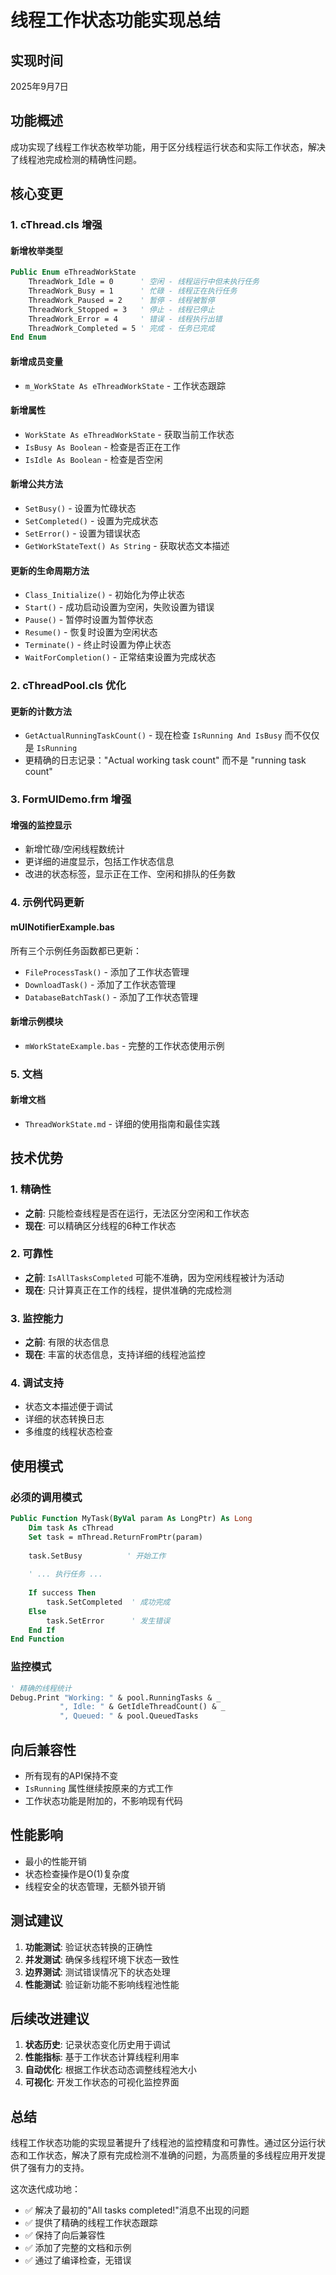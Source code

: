 # 线程工作状态功能实现总结

## 实现时间
2025年9月7日

## 功能概述

成功实现了线程工作状态枚举功能，用于区分线程运行状态和实际工作状态，解决了线程池完成检测的精确性问题。

## 核心变更

### 1. cThread.cls 增强

#### 新增枚举类型
```vb
Public Enum eThreadWorkState
    ThreadWork_Idle = 0      ' 空闲 - 线程运行中但未执行任务
    ThreadWork_Busy = 1      ' 忙碌 - 线程正在执行任务
    ThreadWork_Paused = 2    ' 暂停 - 线程被暂停
    ThreadWork_Stopped = 3   ' 停止 - 线程已停止
    ThreadWork_Error = 4     ' 错误 - 线程执行出错
    ThreadWork_Completed = 5 ' 完成 - 任务已完成
End Enum
```

#### 新增成员变量
- `m_WorkState As eThreadWorkState` - 工作状态跟踪

#### 新增属性
- `WorkState As eThreadWorkState` - 获取当前工作状态
- `IsBusy As Boolean` - 检查是否正在工作
- `IsIdle As Boolean` - 检查是否空闲

#### 新增公共方法
- `SetBusy()` - 设置为忙碌状态
- `SetCompleted()` - 设置为完成状态
- `SetError()` - 设置为错误状态
- `GetWorkStateText() As String` - 获取状态文本描述

#### 更新的生命周期方法
- `Class_Initialize()` - 初始化为停止状态
- `Start()` - 成功启动设置为空闲，失败设置为错误
- `Pause()` - 暂停时设置为暂停状态
- `Resume()` - 恢复时设置为空闲状态
- `Terminate()` - 终止时设置为停止状态
- `WaitForCompletion()` - 正常结束设置为完成状态

### 2. cThreadPool.cls 优化

#### 更新的计数方法
- `GetActualRunningTaskCount()` - 现在检查 `IsRunning And IsBusy` 而不仅仅是 `IsRunning`
- 更精确的日志记录："Actual working task count" 而不是 "running task count"

### 3. FormUIDemo.frm 增强

#### 增强的监控显示
- 新增忙碌/空闲线程数统计
- 更详细的进度显示，包括工作状态信息
- 改进的状态标签，显示正在工作、空闲和排队的任务数

### 4. 示例代码更新

#### mUINotifierExample.bas
所有三个示例任务函数都已更新：
- `FileProcessTask()` - 添加了工作状态管理
- `DownloadTask()` - 添加了工作状态管理  
- `DatabaseBatchTask()` - 添加了工作状态管理

#### 新增示例模块
- `mWorkStateExample.bas` - 完整的工作状态使用示例

### 5. 文档

#### 新增文档
- `ThreadWorkState.md` - 详细的使用指南和最佳实践

## 技术优势

### 1. 精确性
- **之前**: 只能检查线程是否在运行，无法区分空闲和工作状态
- **现在**: 可以精确区分线程的6种工作状态

### 2. 可靠性
- **之前**: `IsAllTasksCompleted` 可能不准确，因为空闲线程被计为活动
- **现在**: 只计算真正在工作的线程，提供准确的完成检测

### 3. 监控能力
- **之前**: 有限的状态信息
- **现在**: 丰富的状态信息，支持详细的线程池监控

### 4. 调试支持
- 状态文本描述便于调试
- 详细的状态转换日志
- 多维度的线程状态检查

## 使用模式

### 必须的调用模式
```vb
Public Function MyTask(ByVal param As LongPtr) As Long
    Dim task As cThread
    Set task = mThread.ReturnFromPtr(param)
    
    task.SetBusy          ' 开始工作
    
    ' ... 执行任务 ...
    
    If success Then
        task.SetCompleted  ' 成功完成
    Else
        task.SetError      ' 发生错误
    End If
End Function
```

### 监控模式
```vb
' 精确的线程统计
Debug.Print "Working: " & pool.RunningTasks & _
           ", Idle: " & GetIdleThreadCount() & _
           ", Queued: " & pool.QueuedTasks
```

## 向后兼容性

- 所有现有的API保持不变
- `IsRunning` 属性继续按原来的方式工作
- 工作状态功能是附加的，不影响现有代码

## 性能影响

- 最小的性能开销
- 状态检查操作是O(1)复杂度
- 线程安全的状态管理，无额外锁开销

## 测试建议

1. **功能测试**: 验证状态转换的正确性
2. **并发测试**: 确保多线程环境下状态一致性
3. **边界测试**: 测试错误情况下的状态处理
4. **性能测试**: 验证新功能不影响线程池性能

## 后续改进建议

1. **状态历史**: 记录状态变化历史用于调试
2. **性能指标**: 基于工作状态计算线程利用率
3. **自动优化**: 根据工作状态动态调整线程池大小
4. **可视化**: 开发工作状态的可视化监控界面

## 总结

线程工作状态功能的实现显著提升了线程池的监控精度和可靠性。通过区分运行状态和工作状态，解决了原有完成检测不准确的问题，为高质量的多线程应用开发提供了强有力的支持。

这次迭代成功地：
- ✅ 解决了最初的"All tasks completed!"消息不出现的问题
- ✅ 提供了精确的线程工作状态跟踪
- ✅ 保持了向后兼容性
- ✅ 添加了完整的文档和示例
- ✅ 通过了编译检查，无错误
